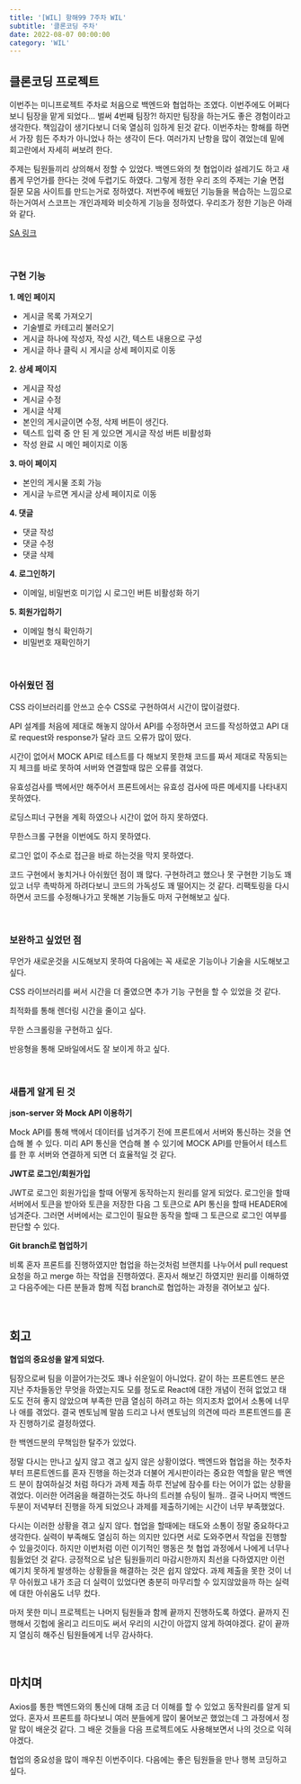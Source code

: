 ```yaml
---
title: '[WIL] 항해99 7주차 WIL'
subtitle: '클론코딩 주차'
date: 2022-08-07 00:00:00
category: 'WIL'
---
```


## 클론코딩 프로젝트

이번주는 미니프로젝트 주차로 처음으로 백엔드와 협업하는 조였다. 이번주에도 어쩌다보니 팀장을 맡게 되었다… 벌써 4번째 팀장?! 하지만 팀장을 하는거도 좋은 경험이라고 생각한다. 책임감이 생기다보니 더욱 열심히 임하게 된것 같다. 이번주차는 항해를 하면서 가장 힘든 주차가 아니었나 하는 생각이 든다. 여러가지 난항을 많이 겪었는데 밑에 회고란에서 자세히 써보려 한다.

주제는 팀원들끼리 상의해서 정할 수 있었다. 백엔드와의 첫 협업이라 설레기도 하고 새롭게 무언가를 한다는 것에 두렵기도 하였다. 그렇게 정한 우리 조의 주제는 기술 면접 질문 모음 사이트를 만드는거로 정하였다. 저번주에 배웠던 기능들을 복습하는 느낌으로 하는거여서 스코프는 개인과제와 비슷하게 기능을 정하였다. 우리조가 정한 기능은 아래와 같다.

[SA 링크](https://www.notion.so/3-05f4cb72bb1b4f6f8081fe4f29a60224)

<br/>

### 구현 기능

**1. 메인 페이지**

- 게시글 목록 가져오기
- 기술별로 카테고리 불러오기
- 게시글 하나에 작성자, 작성 시간, 텍스트 내용으로 구성
- 게시글 하나 클릭 시 게시글 상세 페이지로 이동

**2. 상세 페이지**

- 게시글 작성
- 게시글 수정
- 게시글 삭제
- 본인의 게시글이면 수정, 삭제 버튼이 생긴다.
- 텍스트 입력 중 안 된 게 있으면 게시글 작성 버튼 비활성화
- 작성 완료 시 메인 페이지로 이동

**3. 마이 페이지**

- 본인의 게시물 조회 가능
- 게시글 누르면 게시글 상세 페이지로 이동

**4. 댓글**

- 댓글 작성
- 댓글 수정
- 댓글 삭제

**4. 로그인하기**

- 이메일, 비밀번호 미기입 시 로그인 버튼 비활성화 하기

**5. 회원가입하기**

- 이메일 형식 확인하기
- 비밀번호 재확인하기

<br/>

### 아쉬웠던 점

CSS 라이브러리를 안쓰고 순수 CSS로 구현하여서 시간이 많이걸렸다.

API 설계를 처음에 제대로 해놓지 않아서 API를 수정하면서 코드를 작성하였고 API 대로 request와 response가 달라 코드 오류가 많이 떴다.

시간이 없어서 MOCK API로 테스트를 다 해보지 못한채 코드를 짜서 제대로 작동되는지 체크를 바로 못하여 서버와 연결할때 많은 오류를 겪었다.

유효성검사를 백에서만 해주어서 프론트에서는 유효성 검사에 따른 메세지를 나타내지 못하였다.

로딩스피너 구현을 계획 하였으나 시간이 없어 하지 못하였다.

무한스크롤 구현을 이번에도 하지 못하였다.

로그인 없이 주소로 접근을 바로 하는것을 막지 못하였다.

코드 구현에서 놓치거나 아쉬웠던 점이 꽤 많다. 구현하려고 했으나 못 구현한 기능도 꽤 있고 너무 촉박하게 하려다보니 코드의 가독성도 꽤 떨어지는 것 같다. 리팩토링을 다시 하면서 코드를 수정해나가고 못해본 기능들도 마저 구현해보고 싶다.

<br/>

### 보완하고 싶었던 점

무언가 새로운것을 시도해보지 못하여 다음에는 꼭 새로운 기능이나 기술을 시도해보고 싶다.

CSS 라이브러리를 써서 시간을 더 줄였으면 추가 기능 구현을 할 수 있었을 것 같다.

최적화를 통해 렌더링 시간을 줄이고 싶다.

무한 스크롤링을 구현하고 싶다.

반응형을 통해 모바일에서도 잘 보이게 하고 싶다.

<br/>

### 새롭게 알게 된 것

j**son-server 와 Mock API 이용하기**

Mock API를 통해 백에서 데이터를 넘겨주기 전에 프론트에서 서버와 통신하는 것을 연습해 볼 수 있다. 미리 API 통신을 연습해 볼 수 있기에 MOCK API를 만들어서 테스트를 한 후 서버와 연결하게 되면 더 효율적일 것 같다.

**JWT로 로그인/회원가입**

JWT로 로그인 회원가입을 할때 어떻게 동작하는지 원리를 알게 되었다. 로그인을 할때 서버에서 토큰을 받아와 토큰을 저장한 다음 그 토큰으로 API 통신을 할때 HEADER에 넘겨준다. 그러면 서버에서는 로그인이 필요한 동작을 할때 그 토큰으로 로그인 여부를 판단할 수 있다.

**Git branch로 협업하기**

비록 혼자 프론트를 진행하였지만 협업을 하는것처럼 브랜치를 나누어서 pull request 요청을 하고 merge 하는 작업을 진행하였다. 혼자서 해보긴 하였지만 원리를 이해하였고 다음주에는 다른 분들과 함께 직접 branch로 협업하는 과정을 겪어보고 싶다.

<br/>

## 회고

**협업의 중요성을 알게 되었다.**

팀장으로써 팀을 이끌어가는것도 꽤나 쉬운일이 아니었다. 같이 하는 프론트엔드 분은 지난 주차들동안 무엇을 하였는지도 모를 정도로 React에 대한 개념이 전혀 없었고 태도도 전혀 좋지 않았으며 부족한 만큼 열심히 하려고 하는 의지조차 없어서 소통에 너무나 애를 겪었다. 결국 멘토님께 말씀 드리고 나서 멘토님의 의견에 따라 프론트엔드를 혼자 진행하기로 결정하였다.

한 백엔드분의 무책임한 탈주가 있었다.

정말 다시는 만나고 싶지 않고 겪고 싶지 않은 상황이었다. 백엔드와 협업을 하는 첫주차부터 프론트엔드를 혼자 진행을 하는것과 더불어 게시판이라는 중요한 역할을 맡은 백엔드 분이 참여하실것 처럼 하다가 과제 제출 하루 전날에 잠수를 타는 어이가 없는 상황을 겪었다. 이러한 어려움을 해결하는것도 하나의 트러블 슈팅이 될까.. 결국 나머지 백엔드 두분이 저녁부터 진행을 하게 되었으나 과제를 제출하기에는 시간이 너무 부족했었다.

다시는 이러한 상황을 겪고 싶지 않다. 협업을 할때에는 태도와 소통이 정말 중요하다고 생각한다. 실력이 부족해도 열심히 하는 의지만 있다면 서로 도와주면서 작업을 진행할 수 있을것이다. 하지만 이번처럼 이런 이기적인 행동은 첫 협업 과정에서 나에게 너무나 힘들었던 것 같다. 긍정적으로 남은 팀원들끼리 마감시한까지 최선을 다하였지만 이런 예기치 못하게 발생하는 상황들을 해결하는 것은 쉽지 않았다. 과제 제출을 못한 것이 너무 아쉬웠고 내가 조금 더 실력이 있었다면 충분히 마무리할 수 있지않았을까 하는 실력에 대한 아쉬움도 너무 컸다.

마저 못한 미니 프로젝트는 나머지 팀원들과 함께 끝까지 진행하도록 하였다. 끝까지 진행해서 깃헙에 올리고 리드미도 써서 우리의 시간이 아깝지 않게 하여야겠다. 같이 끝까지 열심히 해주신 팀원들에게 너무 감사하다.

<br/>

## **마치며**

Axios를 통한 백엔드와의 통신에 대해 조금 더 이해를 할 수 있었고 동작원리를 알게 되었다. 혼자서 프론트를 하다보니 여러 분들에게 많이 물어보곤 했었는데 그 과정에서 정말 많이 배운것 같다. 그 배운 것들을 다음 프로젝트에도 사용해보면서 나의 것으로 익혀야겠다.

협업의 중요성을 많이 깨우친 이번주이다. 다음에는 좋은 팀원들을 만나 행복 코딩하고 싶다.
<br/>
